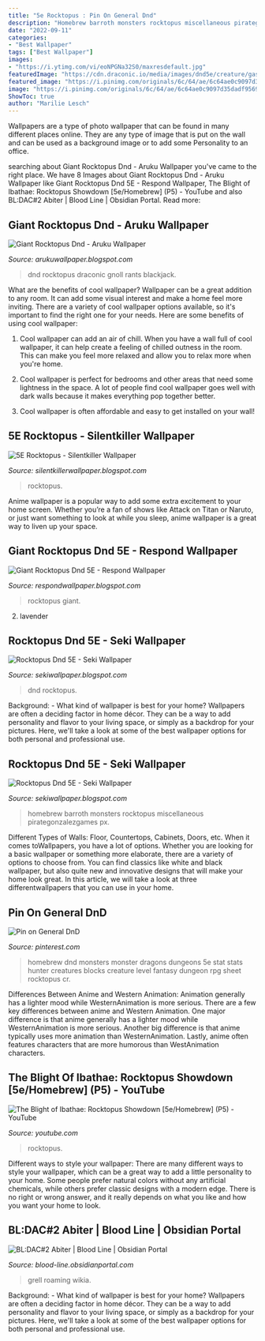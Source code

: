 ```yaml
---
title: "5e Rocktopus : Pin On General Dnd"
description: "Homebrew barroth monsters rocktopus miscellaneous pirategonzalezgames px"
date: "2022-09-11"
categories:
- "Best Wallpaper"
tags: ["Best Wallpaper"]
images:
- "https://i.ytimg.com/vi/eoNPGNa32S0/maxresdefault.jpg"
featuredImage: "https://cdn.draconic.io/media/images/dnd5e/creature/gash-the-gnoll.jpeg"
featured_image: "https://i.pinimg.com/originals/6c/64/ae/6c64ae0c9097d35dadf9569c4f5e2fac.jpg"
image: "https://i.pinimg.com/originals/6c/64/ae/6c64ae0c9097d35dadf9569c4f5e2fac.jpg"
ShowToc: true
author: "Marilie Lesch"
---
```





Wallpapers are a type of photo wallpaper that can be found in many different places online. They are any type of image that is put on the wall and can be used as a background image or to add some Personality to an office.

	

		
searching about Giant Rocktopus Dnd - Aruku Wallpaper you've came to the right place. We have 8 Images about Giant Rocktopus Dnd - Aruku Wallpaper like Giant Rocktopus Dnd 5E - Respond Wallpaper, The Blight of Ibathae: Rocktopus Showdown [5e/Homebrew] (P5) - YouTube and also BL:DAC#2 Abiter | Blood Line | Obsidian Portal. Read more:
		
    
## Giant Rocktopus Dnd - Aruku Wallpaper

<img loading=lazy src="https://cdn.draconic.io/media/images/dnd5e/creature/gash-the-gnoll.jpeg" onerror="this.onerror=null;this.src='https://tse1.mm.bing.net/th?id=OIP.tktkUogHwWpnMOSE6lhrpQHaJ4&amp;pid=15.1';" alt="Giant Rocktopus Dnd - Aruku Wallpaper">

_Source: arukuwallpaper.blogspot.com_

>dnd rocktopus draconic gnoll rants blackjack. 

	

What are the benefits of cool wallpaper?
Wallpaper can be a great addition to any room. It can add some visual interest and make a home feel more inviting. There are a variety of cool wallpaper options available, so it's important to find the right one for your needs. Here are some benefits of using cool wallpaper: 
1. Cool wallpaper can add an air of chill. When you have a wall full of cool wallpaper, it can help create a feeling of chilled outness in the room. This can make you feel more relaxed and allow you to relax more when you're home. 

2. Cool wallpaper is perfect for bedrooms and other areas that need some lightness in the space. A lot of people find cool wallpaper goes well with dark walls because it makes everything pop together better. 

3. Cool wallpaper is often affordable and easy to get installed on your wall!

    
## 5E Rocktopus - Silentkiller Wallpaper

<img loading=lazy src="https://i.pinimg.com/236x/35/8e/a9/358ea95efe160460dc6f7bb57a43d3fe.jpg" onerror="this.onerror=null;this.src='https://tse1.mm.bing.net/th?id=OIP.y8eqg7TtXF660P_58VZAyAAAAA&amp;pid=15.1';" alt="5E Rocktopus - Silentkiller Wallpaper">

_Source: silentkillerwallpaper.blogspot.com_

>rocktopus. 

	

Anime wallpaper is a popular way to add some extra excitement to your home screen. Whether you’re a fan of shows like Attack on Titan or Naruto, or just want something to look at while you sleep, anime wallpaper is a great way to liven up your space.

    
## Giant Rocktopus Dnd 5E - Respond Wallpaper

<img loading=lazy src="https://imgv2-2-f.scribdassets.com/img/document/351493940/298x396/76f36004f0/1497642525?v=1" onerror="this.onerror=null;this.src='https://tse1.mm.bing.net/th?id=OIP.jGSCRaJBULOLibJy4Mz5hgAAAA&amp;pid=15.1';" alt="Giant Rocktopus Dnd 5E - Respond Wallpaper">

_Source: respondwallpaper.blogspot.com_

>rocktopus giant. 

	

2. lavender 

    
## Rocktopus Dnd 5E - Seki Wallpaper

<img loading=lazy src="https://i.ytimg.com/vi/xKfRNUweFWA/maxresdefault.jpg" onerror="this.onerror=null;this.src='https://tse4.mm.bing.net/th?id=OIP.c0W8nWtEQz3ZSkbjC-VwHQHaEK&amp;pid=15.1';" alt="Rocktopus Dnd 5E - Seki Wallpaper">

_Source: sekiwallpaper.blogspot.com_

>dnd rocktopus. 

	

Background: - What kind of wallpaper is best for your home?
Wallpapers are often a deciding factor in home décor. They can be a way to add personality and flavor to your living space, or simply as a backdrop for your pictures. Here, we'll take a look at some of the best wallpaper options for both personal and professional use.

    
## Rocktopus Dnd 5E - Seki Wallpaper

<img loading=lazy src="https://i.pinimg.com/originals/6c/64/ae/6c64ae0c9097d35dadf9569c4f5e2fac.jpg" onerror="this.onerror=null;this.src='https://tse4.mm.bing.net/th?id=OIP.txKxJzv6PpUJn--nBvdctwHaJl&amp;pid=15.1';" alt="Rocktopus Dnd 5E - Seki Wallpaper">

_Source: sekiwallpaper.blogspot.com_

>homebrew barroth monsters rocktopus miscellaneous pirategonzalezgames px. 

	

Different Types of Walls: Floor, Countertops, Cabinets, Doors, etc.
When it comes toWallpapers, you have a lot of options. Whether you are looking for a basic wallpaper or something more elaborate, there are a variety of options to choose from. You can find classics like white and black wallpaper, but also quite new and innovative designs that will make your home look great. In this article, we will take a look at three differentwallpapers that you can use in your home.

    
## Pin On General DnD

<img loading=lazy src="https://i.pinimg.com/originals/86/7d/da/867ddafc34b5eded0b9ef95ae0d94a4b.jpg" onerror="this.onerror=null;this.src='https://tse2.mm.bing.net/th?id=OIP.sBmcCdyOYcFFwnBWwF7UgAHaKe&amp;pid=15.1';" alt="Pin on General DnD">

_Source: pinterest.com_

>homebrew dnd monsters monster dragons dungeons 5e stat stats hunter creatures blocks creature level fantasy dungeon rpg sheet rocktopus cr. 

	

Differences Between Anime and Western Animation: Animation generally has a lighter mood while WesternAnimation is more serious.
There are a few key differences between anime and Western Animation. One major difference is that anime generally has a lighter mood while WesternAnimation is more serious. Another big difference is that anime typically uses more animation than WesternAnimation. Lastly, anime often features characters that are more humorous than WestAnimation characters.

    
## The Blight Of Ibathae: Rocktopus Showdown [5e/Homebrew] (P5) - YouTube

<img loading=lazy src="https://i.ytimg.com/vi/eoNPGNa32S0/maxresdefault.jpg" onerror="this.onerror=null;this.src='https://tse2.mm.bing.net/th?id=OIP.JOTwGFUY_cnLwY3i9bhPAwHaEK&amp;pid=15.1';" alt="The Blight of Ibathae: Rocktopus Showdown [5e/Homebrew] (P5) - YouTube">

_Source: youtube.com_

>rocktopus. 

	

Different ways to style your wallpaper:
There are many different ways to style your wallpaper, which can be a great way to add a little personality to your home. Some people prefer natural colors without any artificial chemicals, while others prefer classic designs with a modern edge. There is no right or wrong answer, and it really depends on what you like and how you want your home to look.

    
## BL:DAC#2 Abiter | Blood Line | Obsidian Portal

<img loading=lazy src="http://cdn.obsidianportal.com/assets/82882/Grell_Image.jpg" onerror="this.onerror=null;this.src='https://tse3.mm.bing.net/th?id=OIP.hN2jTqLiGEjibMmRQf1JWgAAAA&amp;pid=15.1';" alt="BL:DAC#2 Abiter | Blood Line | Obsidian Portal">

_Source: blood-line.obsidianportal.com_

>grell roaming wikia. 

	

Background: - What kind of wallpaper is best for your home?
Wallpapers are often a deciding factor in home décor. They can be a way to add personality and flavor to your living space, or simply as a backdrop for your pictures. Here, we'll take a look at some of the best wallpaper options for both personal and professional use.

